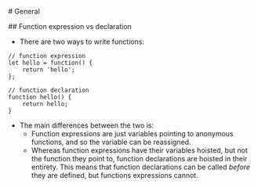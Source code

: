 # General

## Function expression vs declaration

* There are two ways to write functions:

```
// function expression
let hello = function() {
    return 'hello';
};

// function declaration
function hello() {
    return hello;
}
```
* The main differences between the two is:
    * Function expressions are just variables pointing to anonymous functions, and so the variable can be reassigned.
    * Whereas function expressions have their variables hoisted, but not the function they point to, function declarations are hoisted in their entirety. This means that function declarations can be called *before* they are defined, but functions expressions cannot.
